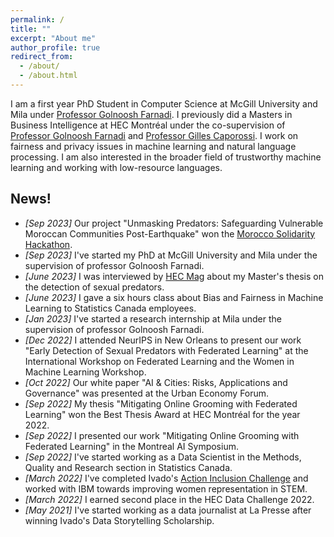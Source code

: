 ```yaml
---
permalink: /
title: ""
excerpt: "About me"
author_profile: true
redirect_from:
  - /about/
  - /about.html
---
```

I am a first year PhD Student in Computer Science at McGill University and Mila under [Professor Golnoosh Farnadi](https://gfarnadi.github.io/). I previously did a Masters in Business Intelligence at HEC Montréal under the co-supervision of [Professor Golnoosh Farnadi](https://gfarnadi.github.io/) and [Professor Gilles Caporossi](https://www.hec.ca/en/profs/gilles.caporossi.html). 
I work on fairness and privacy issues in machine learning and natural language processing. I am also interested in the broader field of trustworthy machine learning and working with low-resource languages.




News!
------
* _[Sep 2023]_ Our project "Unmasking Predators: Safeguarding Vulnerable Moroccan Communities Post-Earthquake"  won the [Morocco Solidarity Hackathon](https://morocco-solidarity-hackathon.io/).
* _[Sep 2023]_ I've started my PhD at McGill University and Mila under the supervision of professor Golnoosh Farnadi.
* _[June 2023]_ I was interviewed by [HEC Mag](https://mag.hec.ca/) about my Master's thesis on the detection of sexual predators. 
* _[June 2023]_ I gave a six hours class about Bias and Fairness in Machine Learning to Statistics Canada employees. 
* _[Jan 2023]_ I've started a research internship at Mila under the supervision of professor Golnoosh Farnadi.
* _[Dec 2022]_ I attended NeurIPS in New Orleans to present our work "Early Detection of Sexual Predators with Federated Learning" at the International Workshop on Federated Learning and the Women in Machine Learning Workshop.
* _[Oct 2022]_ Our white paper "AI & Cities: Risks, Applications and Governance" was presented at the Urban Economy Forum.
* _[Sep 2022]_ My thesis "Mitigating Online Grooming with Federated Learning" won the Best Thesis Award at HEC Montréal for the year 2022.
* _[Sep 2022]_ I presented our work "Mitigating Online Grooming with Federated Learning" in the Montreal AI Symposium. 
* _[Sep 2022]_ I've started working as a Data Scientist in the Methods, Quality and Research section in Statistics Canada.
* _[March 2022]_ I've completed Ivado's [Action Inclusion Challenge](https://ivado.ca/en/action-inclusion-challenge/) and worked with IBM towards improving women representation in STEM.
* _[March 2022]_ I earned second place in the HEC Data Challenge 2022.
* _[May 2021]_ I've started working as a data journalist at La Presse after winning Ivado's Data Storytelling Scholarship.
  
<!-- * _[June 2021]_ I'll be joining **NUS MComp (AI specialization)** program in August 2021. -->
<!-- * _[June 2021]_ Our paper **"Learning-Based Simultaneous Detection and Characterization of Time Delay Attack in Cyber-Physical Systems"** is now available online at IEEE Explore. [\[link\]](https://ieeexplore.ieee.org/document/9352977){:target="_blank"} [\[pdf\]](http://prakharg24.github.io/files/learning_cps.pdf){:target="_blank"} -->
<!-- * _[Oct 2020]_ We have updated the latest version of our work on Time Series Analysis in High Frequency Trading. Checkout the paper on [arxiv](https://arxiv.org/abs/1809.01506){:target="_blank"}. -->
<!-- * _[Sep 2020]_ We have updated the latest version of our work on Zero-shot Abstractive Summarization for Conversations. Checkout the paper on [arxiv](https://arxiv.org/abs/1902.01615){:target="_blank"}. -->
